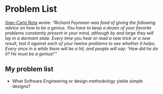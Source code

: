 # Problem List

[Gian-Carlo Rota](http://alumni.media.mit.edu/~cahn/life/gian-carlo-rota-10-lessons.html#feynmann) wrote: _"Richard Feynman was fond of giving the following advice on how to be a genius. You have to keep a dozen of your favorite problems constantly present in your mind, although by and large they will lay in a dormant state. Every time you hear or read a new trick or a new result, test it against each of your twelve problems to see whether it helps. Every once in a while there will be a hit, and people will say: 'How did he do it? He must be a genius!'"_


## My problem list

* What Software Engineering or design methodology yields simple designs?
